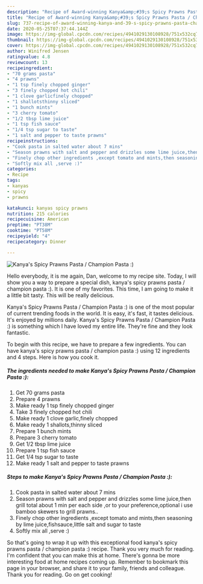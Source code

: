 ```yaml
---
description: "Recipe of Award-winning Kanya&amp;#39;s Spicy Prawns Pasta / Champion Pasta :)"
title: "Recipe of Award-winning Kanya&amp;#39;s Spicy Prawns Pasta / Champion Pasta :)"
slug: 737-recipe-of-award-winning-kanya-and-39-s-spicy-prawns-pasta-champion-pasta
date: 2020-05-25T07:37:44.144Z
image: https://img-global.cpcdn.com/recipes/4941029130108928/751x532cq70/kanyas-spicy-prawns-pasta-champion-pasta-recipe-main-photo.jpg
thumbnail: https://img-global.cpcdn.com/recipes/4941029130108928/751x532cq70/kanyas-spicy-prawns-pasta-champion-pasta-recipe-main-photo.jpg
cover: https://img-global.cpcdn.com/recipes/4941029130108928/751x532cq70/kanyas-spicy-prawns-pasta-champion-pasta-recipe-main-photo.jpg
author: Winifred Jensen
ratingvalue: 4.8
reviewcount: 13
recipeingredient:
- "70 grams pasta"
- "4 prawns"
- "1 tsp finely chopped ginger"
- "3 finely chopped hot chili"
- "1 clove garlicfinely chopped"
- "1 shallotsthinny sliced"
- "1 bunch mints"
- "3 cherry tomato"
- "1/2 tbsp lime juice"
- "1 tsp fish sauce"
- "1/4 tsp sugar to taste"
- "1 salt and pepper to taste prawns"
recipeinstructions:
- "Cook pasta in salted water about 7 mins"
- "Season prawns with salt and pepper and drizzles some lime juice,then grill total about 1 min per each side ,or to your preference,optional i use bamboo skewers to grill prawns.."
- "Finely chop other ingredients ,except tomato and mints,then seasoning by lime juice,fishsauce,little salt and sugar to taste"
- "Softly mix all ,serve :)"
categories:
- Recipe
tags:
- kanyas
- spicy
- prawns

katakunci: kanyas spicy prawns 
nutrition: 215 calories
recipecuisine: American
preptime: "PT38M"
cooktime: "PT58M"
recipeyield: "4"
recipecategory: Dinner

---
```



![Kanya&#39;s Spicy Prawns Pasta / Champion Pasta :)](https://img-global.cpcdn.com/recipes/4941029130108928/751x532cq70/kanyas-spicy-prawns-pasta-champion-pasta-recipe-main-photo.jpg)

Hello everybody, it is me again, Dan, welcome to my recipe site. Today, I will show you a way to prepare a special dish, kanya&#39;s spicy prawns pasta / champion pasta :). It is one of my favorites. This time, I am going to make it a little bit tasty. This will be really delicious.

Kanya&#39;s Spicy Prawns Pasta / Champion Pasta :) is one of the most popular of current trending foods in the world. It is easy, it's fast, it tastes delicious. It's enjoyed by millions daily. Kanya&#39;s Spicy Prawns Pasta / Champion Pasta :) is something which I have loved my entire life. They're fine and they look fantastic.




To begin with this recipe, we have to prepare a few ingredients. You can have kanya&#39;s spicy prawns pasta / champion pasta :) using 12 ingredients and 4 steps. Here is how you cook it.

<!--inarticleads1-->

##### The ingredients needed to make Kanya&#39;s Spicy Prawns Pasta / Champion Pasta :):

1. Get 70 grams pasta
1. Prepare 4 prawns
1. Make ready 1 tsp finely chopped ginger
1. Take 3 finely chopped hot chili
1. Make ready 1 clove garlic,finely chopped
1. Make ready 1 shallots,thinny sliced
1. Prepare 1 bunch mints
1. Prepare 3 cherry tomato
1. Get 1/2 tbsp lime juice
1. Prepare 1 tsp fish sauce
1. Get 1/4 tsp sugar to taste
1. Make ready 1 salt and pepper to taste prawns




<!--inarticleads2-->

##### Steps to make Kanya&#39;s Spicy Prawns Pasta / Champion Pasta :):

1. Cook pasta in salted water about 7 mins
1. Season prawns with salt and pepper and drizzles some lime juice,then grill total about 1 min per each side ,or to your preference,optional i use bamboo skewers to grill prawns..
1. Finely chop other ingredients ,except tomato and mints,then seasoning by lime juice,fishsauce,little salt and sugar to taste
1. Softly mix all ,serve :)




So that's going to wrap it up with this exceptional food kanya&#39;s spicy prawns pasta / champion pasta :) recipe. Thank you very much for reading. I'm confident that you can make this at home. There's gonna be more interesting food at home recipes coming up. Remember to bookmark this page in your browser, and share it to your family, friends and colleague. Thank you for reading. Go on get cooking!
